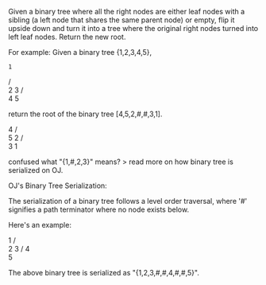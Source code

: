 
Given a binary tree where all the right nodes are either leaf nodes with a sibling (a left node that shares the same parent node) or empty, flip it upside down and turn it into a tree where the original right nodes turned into left leaf nodes. Return the new root.


For example:
Given a binary tree {1,2,3,4,5},

    1
   / \
  2   3
 / \
4   5



return the root of the binary tree [4,5,2,#,#,3,1].

   4
  / \
 5   2
    / \
   3   1  



confused what "{1,#,2,3}" means? > read more on how binary tree is serialized on OJ.

OJ's Binary Tree Serialization:

The serialization of a binary tree follows a level order traversal, where '#' signifies a path terminator where no node exists below.


Here's an example:

   1
  / \
 2   3
    /
   4
    \
     5

The above binary tree is serialized as "{1,2,3,#,#,4,#,#,5}". 

